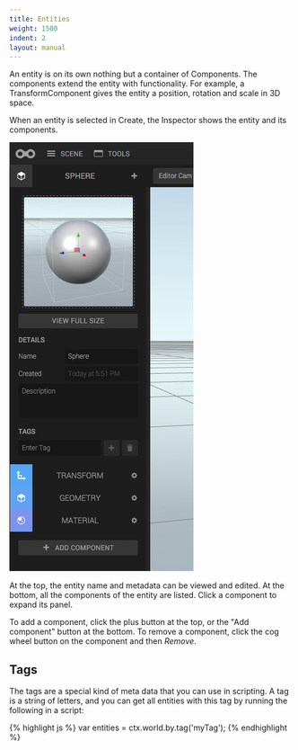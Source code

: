 ```yaml
---
title: Entities
weight: 1500
indent: 2
layout: manual
---
```

An entity is on its own nothing but a container of Components. The components extend the entity with functionality. For example, a TransformComponent gives the entity a position, rotation and scale in 3D space.

When an entity is selected in Create, the Inspector shows the entity and its components.

![](entity-panel.jpg)

At the top, the entity name and metadata can be viewed and edited. At the bottom, all the components of the entity are listed. Click a component to expand its panel.

To add a component, click the plus button at the top, or the "Add component" button at the bottom. To remove a component, click the cog wheel button on the component and then *Remove*.

## Tags

The tags are a special kind of meta data that you can use in scripting. A tag is a string of letters, and you can get all entities with this tag by running the following in a script:

{% highlight js %}
var entities = ctx.world.by.tag('myTag');
{% endhighlight %}